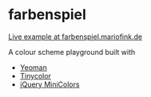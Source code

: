 farbenspiel
===========

[Live example at farbenspiel.mariofink.de](http://farbenspiel.mariofink.de)

A colour scheme playground built with
* <a href="http://yeoman.io">Yeoman</a>
* <a href="http://bgrins.github.io/TinyColor/">Tinycolor</a>
* <a href="http://labs.abeautifulsite.net/jquery-minicolors/">jQuery MiniColors</a>
